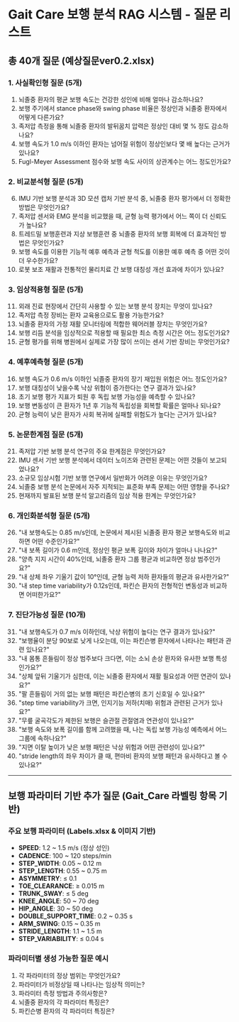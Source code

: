 # Gait Care 보행 분석 RAG 시스템 - 질문 리스트

## 총 40개 질문 (예상질문ver0.2.xlsx)

### 1. 사실확인형 질문 (5개)
1. 뇌졸중 환자의 평균 보행 속도는 건강한 성인에 비해 얼마나 감소하나요?
2. 보행 주기에서 stance phase와 swing phase 비율은 정상인과 뇌졸중 환자에서 어떻게 다른가요?
3. 족저압 측정을 통해 뇌졸중 환자의 발뒤꿈치 압력은 정상인 대비 몇 % 정도 감소하나요?
4. 보행 속도가 1.0 m/s 이하인 환자는 넘어질 위험이 정상인보다 몇 배 높다는 근거가 있나요?
5. Fugl-Meyer Assessment 점수와 보행 속도 사이의 상관계수는 어느 정도인가요?

### 2. 비교분석형 질문 (5개)
6. IMU 기반 보행 분석과 3D 모션 캡처 기반 분석 중, 뇌졸중 환자 평가에서 더 정확한 방법은 무엇인가요?
7. 족저압 센서와 EMG 분석을 비교했을 때, 균형 능력 평가에서 어느 쪽이 더 신뢰도가 높나요?
8. 트레드밀 보행훈련과 지상 보행훈련 중 뇌졸중 환자의 보행 회복에 더 효과적인 방법은 무엇인가요?
9. 보행 속도를 이용한 기능적 예후 예측과 균형 척도를 이용한 예후 예측 중 어떤 것이 더 우수한가요?
10. 로봇 보조 재활과 전통적인 물리치료 간 보행 대칭성 개선 효과에 차이가 있나요?

### 3. 임상적용형 질문 (5개)
11. 외래 진료 현장에서 간단히 사용할 수 있는 보행 분석 장치는 무엇이 있나요?
12. 족저압 측정 장비는 환자 교육용으로도 활용 가능한가요?
13. 뇌졸중 환자의 가정 재활 모니터링에 적합한 웨어러블 장치는 무엇인가요?
14. 보행 리듬 분석을 임상적으로 적용할 때 필요한 최소 측정 시간은 어느 정도인가요?
15. 균형 평가를 위해 병원에서 실제로 가장 많이 쓰이는 센서 기반 장비는 무엇인가요?

### 4. 예후예측형 질문 (5개)
16. 보행 속도가 0.6 m/s 이하인 뇌졸중 환자의 장기 재입원 위험은 어느 정도인가요?
17. 보행 대칭성이 낮을수록 낙상 위험이 증가한다는 연구 결과가 있나요?
18. 초기 보행 평가 지표가 퇴원 후 독립 보행 가능성을 예측할 수 있나요?
19. 보행 변동성이 큰 환자가 1년 후 기능적 독립성을 회복할 확률은 얼마나 되나요?
20. 균형 능력이 낮은 환자가 사회 복귀에 실패할 위험도가 높다는 근거가 있나요?

### 5. 논문한계점 질문 (5개)
21. 족저압 기반 보행 분석 연구의 주요 한계점은 무엇인가요?
22. IMU 센서 기반 보행 분석에서 데이터 노이즈와 관련된 문제는 어떤 것들이 보고되었나요?
23. 소규모 임상시험 기반 보행 연구에서 일반화가 어려운 이유는 무엇인가요?
24. 뇌졸중 보행 분석 논문에서 자주 지적되는 표준화 부족 문제는 어떤 영향을 주나요?
25. 현재까지 발표된 보행 분석 알고리즘의 임상 적용 한계는 무엇인가요?

### 6. 개인화분석형 질문 (5개)
26. "내 보행속도는 0.85 m/s인데, 논문에서 제시된 뇌졸중 환자 평균 보행속도와 비교하면 어떤 수준인가요?"
27. "내 보폭 길이가 0.6 m인데, 정상인 평균 보폭 길이와 차이가 얼마나 나나요?"
28. "양측 지지 시간이 40%인데, 뇌졸중 환자 그룹 평균과 비교하면 정상 범주인가요?"
29. "내 상체 좌우 기울기 값이 10°인데, 균형 능력 저하 환자들의 평균과 유사한가요?"
30. "내 step time variability가 0.12s인데, 파킨슨 환자의 전형적인 변동성과 비교하면 어떠한가요?"

### 7. 진단가능성 질문 (10개)
31. "내 보행속도가 0.7 m/s 이하인데, 낙상 위험이 높다는 연구 결과가 있나요?"
32. "보행율이 분당 90보로 낮게 나오는데, 이는 파킨슨병 환자에서 나타나는 패턴과 관련 있나요?"
33. "내 몸통 흔들림이 정상 범주보다 크다면, 이는 소뇌 손상 환자와 유사한 보행 특성인가요?"
34. "상체 앞뒤 기울기가 심한데, 이는 뇌졸중 환자에서 재활 필요성과 어떤 연관이 있나요?"
35. "팔 흔들림이 거의 없는 보행 패턴은 파킨슨병의 초기 신호일 수 있나요?"
36. "step time variability가 크면, 인지기능 저하(치매) 위험과 관련된 근거가 있나요?"
37. "무릎 굴곡각도가 제한된 보행은 슬관절 관절염과 연관성이 있나요?"
38. "보행 속도와 보폭 길이를 함께 고려했을 때, 나는 독립 보행 가능성 예측에서 어느 그룹에 속하나요?"
39. "지면 이탈 높이가 낮은 보행 패턴은 낙상 위험과 어떤 관련성이 있나요?"
40. "stride length의 좌우 차이가 클 때, 편마비 환자의 보행 패턴과 유사하다고 볼 수 있나요?"

---

## 보행 파라미터 기반 추가 질문 (Gait_Care 라벨링 항목 기반)

### 주요 보행 파라미터 (Labels.xlsx & 이미지 기반)
- **SPEED**: 1.2 ~ 1.5 m/s (정상 성인)
- **CADENCE**: 100 ~ 120 steps/min
- **STEP_WIDTH**: 0.05 ~ 0.12 m
- **STEP_LENGTH**: 0.55 ~ 0.75 m
- **ASYMMETRY**: ≤ 0.1
- **TOE_CLEARANCE**: ≥ 0.015 m
- **TRUNK_SWAY**: ≤ 5 deg
- **KNEE_ANGLE**: 50 ~ 70 deg
- **HIP_ANGLE**: 30 ~ 50 deg
- **DOUBLE_SUPPORT_TIME**: 0.2 ~ 0.35 s
- **ARM_SWING**: 0.15 ~ 0.35 m
- **STRIDE_LENGTH**: 1.1 ~ 1.5 m
- **STEP_VARIABILITY**: ≤ 0.04 s

### 파라미터별 생성 가능한 질문 예시
1. 각 파라미터의 정상 범위는 무엇인가요?
2. 파라미터가 비정상일 때 나타나는 임상적 의미는?
3. 파라미터 측정 방법과 주의사항은?
4. 뇌졸중 환자의 각 파라미터 특징은?
5. 파킨슨병 환자의 각 파라미터 특징은?
